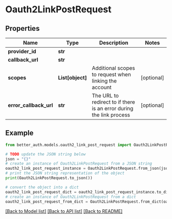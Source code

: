 # Oauth2LinkPostRequest


## Properties

Name | Type | Description | Notes
------------ | ------------- | ------------- | -------------
**provider_id** | **str** |  | 
**callback_url** | **str** |  | 
**scopes** | **List[object]** | Additional scopes to request when linking the account | [optional] 
**error_callback_url** | **str** | The URL to redirect to if there is an error during the link process | [optional] 

## Example

```python
from better_auth.models.oauth2_link_post_request import Oauth2LinkPostRequest

# TODO update the JSON string below
json = "{}"
# create an instance of Oauth2LinkPostRequest from a JSON string
oauth2_link_post_request_instance = Oauth2LinkPostRequest.from_json(json)
# print the JSON string representation of the object
print(Oauth2LinkPostRequest.to_json())

# convert the object into a dict
oauth2_link_post_request_dict = oauth2_link_post_request_instance.to_dict()
# create an instance of Oauth2LinkPostRequest from a dict
oauth2_link_post_request_from_dict = Oauth2LinkPostRequest.from_dict(oauth2_link_post_request_dict)
```
[[Back to Model list]](../README.md#documentation-for-models) [[Back to API list]](../README.md#documentation-for-api-endpoints) [[Back to README]](../README.md)


